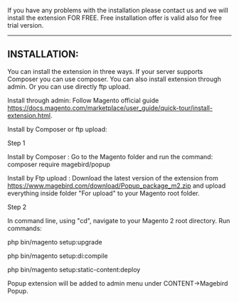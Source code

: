 If you have any problems with the installation please contact us and we will install the extension FOR FREE. Free installation offer is valid also for free trial version.

---------------------------------------
INSTALLATION:
---------------------------------------

You can install the extension in three ways. If your server supports Composer you can use composer. You can also install extension through admin. Or you can use directly ftp upload.

Install through admin:
Follow Magento official guide https://docs.magento.com/marketplace/user_guide/quick-tour/install-extension.html.

Install by Composer or ftp upload:

Step 1

Install by Composer :
Go to the Magento folder and run the command: composer require magebird/popup
 

Install by Ftp upload :
Download the latest version of the extension from https://www.magebird.com/download/Popup_package_m2.zip and upload everything inside folder "For upload" to your Magento root folder.

Step 2

In command line, using "cd", navigate to your Magento 2 root directory. Run commands:


php bin/magento setup:upgrade

php bin/magento setup:di:compile

php bin/magento setup:static-content:deploy

Popup extension will be added to admin menu under CONTENT->Magebird Popup. 
